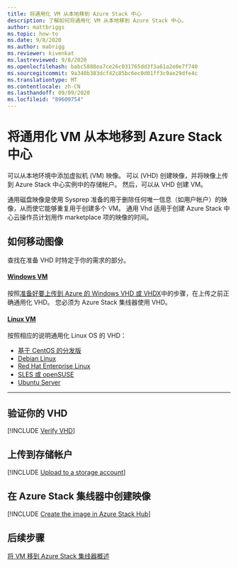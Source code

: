 ```yaml
---
title: 将通用化 VM 从本地移到 Azure Stack 中心
description: 了解如何将通用化 VM 从本地移到 Azure Stack 中心。
author: mattbriggs
ms.topic: how-to
ms.date: 9/8/2020
ms.author: mabrigg
ms.reviewer: kivenkat
ms.lastreviewed: 9/8/2020
ms.openlocfilehash: babc5888ea7ce26c031765dd3f3a61a2e0e7f740
ms.sourcegitcommit: 9a340b383dcf42c85bc6ec0d01ff3c9ae29dfe4c
ms.translationtype: MT
ms.contentlocale: zh-CN
ms.lasthandoff: 09/09/2020
ms.locfileid: "89609754"
---
```

# <a name="move-a-generalized-vm-from-on-premises-to-azure-stack-hub"></a>将通用化 VM 从本地移到 Azure Stack 中心

可以从本地环境中添加虚拟机 (VM) 映像。 可以 (VHD) 创建映像，并将映像上传到 Azure Stack 中心实例中的存储帐户。 然后，可以从 VHD 创建 VM。

通用磁盘映像是使用 Sysprep 准备的用于删除任何唯一信息（如用户帐户）的映像，从而使它能够重复用于创建多个 VM。 通用 Vhd 适用于创建 Azure Stack 中心云操作员计划用作 marketplace 项的映像的时间。

## <a name="how-to-move-an-image"></a>如何移动图像

查找在准备 VHD 时特定于你的需求的部分。

#### <a name="windows-vm"></a>[Windows VM](#tab/port-win)

按照[准备好要上传到 Azure 的 Windows VHD 或 VHDX](/azure/virtual-machines/windows/prepare-for-upload-vhd-image)中的步骤，在上传之前正确通用化 VHD。 您必须为 Azure Stack 集线器使用 VHD。

#### <a name="linux-vm"></a>[Linux VM](#tab/port-linux)

按照相应的说明通用化 Linux OS 的 VHD：

- [基于 CentOS 的分发版](/azure/virtual-machines/linux/create-upload-centos?toc=%2fazure%2fvirtual-machines%2flinux%2ftoc.json)
- [Debian Linux](/azure/virtual-machines/linux/debian-create-upload-vhd?toc=%2fazure%2fvirtual-machines%2flinux%2ftoc.json)
- [Red Hat Enterprise Linux](../operator/azure-stack-redhat-create-upload-vhd.md)
- [SLES 或 openSUSE](/azure/virtual-machines/linux/suse-create-upload-vhd?toc=%2fazure%2fvirtual-machines%2flinux%2ftoc.json)
- [Ubuntu Server](/azure/virtual-machines/linux/create-upload-ubuntu?toc=%2fazure%2fvirtual-machines%2flinux%2ftoc.json)

---

## <a name="verify-your-vhd"></a>验证你的 VHD

[!INCLUDE [Verify VHD](../includes/user-compute-verify-vhd.md)]
## <a name="upload-to-a-storage-account"></a>上传到存储帐户

[!INCLUDE [Upload to a storage account](../includes/user-compute-upload-vhd.md)]

## <a name="create-the-image-in-azure-stack-hub"></a>在 Azure Stack 集线器中创建映像

[!INCLUDE [Create the image in Azure Stack Hub](../includes/user-compute-create-image.md)]

## <a name="next-steps"></a>后续步骤

[将 VM 移到 Azure Stack 集线器概述](vm-move-overview.md)
